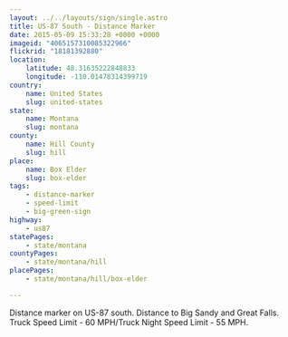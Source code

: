 ```yaml
---
layout: ../../layouts/sign/single.astro
title: US-87 South - Distance Marker
date: 2015-05-09 15:33:28 +0000 +0000
imageid: "4065157310085322966"
flickrid: "18181392880"
location:
    latitude: 48.31635222848833
    longitude: -110.01478314399719
country:
    name: United States
    slug: united-states
state:
    name: Montana
    slug: montana
county:
    name: Hill County
    slug: hill
place:
    name: Box Elder
    slug: box-elder
tags:
    - distance-marker
    - speed-limit
    - big-green-sign
highway:
    - us87
statePages:
    - state/montana
countyPages:
    - state/montana/hill
placePages:
    - state/montana/hill/box-elder

---
```

Distance marker on US-87 south.  Distance to Big Sandy and Great Falls.  Truck Speed Limit - 60 MPH/Truck Night Speed Limit - 55 MPH.